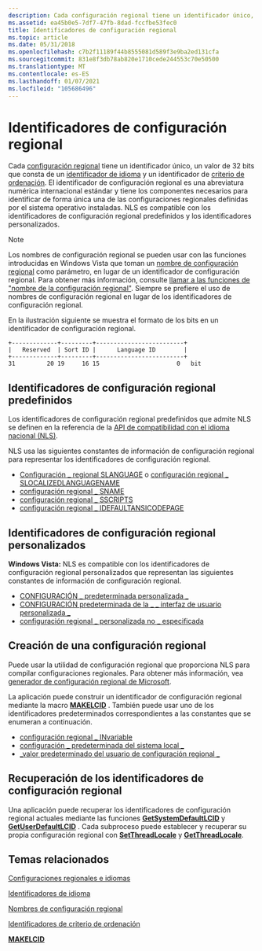 ```yaml
---
description: Cada configuración regional tiene un identificador único, un valor de 32 bits que consta de un identificador de idioma y un identificador de criterio de ordenación.
ms.assetid: ea45b0e5-7df7-47fb-8dad-fccfbe53fec0
title: Identificadores de configuración regional
ms.topic: article
ms.date: 05/31/2018
ms.openlocfilehash: c7b2f11189f44b8555081d589f3e9ba2ed131cfa
ms.sourcegitcommit: 831e8f3db78ab820e1710cede244553c70e50500
ms.translationtype: MT
ms.contentlocale: es-ES
ms.lasthandoff: 01/07/2021
ms.locfileid: "105686496"
---
```

# <a name="locale-identifiers"></a>Identificadores de configuración regional

Cada [configuración regional](locales-and-languages.md) tiene un identificador único, un valor de 32 bits que consta de un [identificador de idioma](language-identifiers.md) y un identificador de [criterio de ordenación](sort-order-identifiers.md). El identificador de configuración regional es una abreviatura numérica internacional estándar y tiene los componentes necesarios para identificar de forma única una de las configuraciones regionales definidas por el sistema operativo instaladas. NLS es compatible con los identificadores de configuración regional predefinidos y los identificadores personalizados.

> [!Note]  
> Los nombres de configuración regional se pueden usar con las funciones introducidas en Windows Vista que toman un [nombre de configuración regional](locale-names.md) como parámetro, en lugar de un identificador de configuración regional. Para obtener más información, consulte [llamar a las funciones de "nombre de la configuración regional"](calling-the--locale-name--functions.md). Siempre se prefiere el uso de nombres de configuración regional en lugar de los identificadores de configuración regional.

 

En la ilustración siguiente se muestra el formato de los bits en un identificador de configuración regional.

``` syntax
+-------------+---------+-------------------------+
|   Reserved  | Sort ID |      Language ID        |
+-------------+---------+-------------------------+
31         20 19     16 15                      0   bit
```

## <a name="predefined-locale-identifiers"></a>Identificadores de configuración regional predefinidos

Los identificadores de configuración regional predefinidos que admite NLS se definen en la referencia de la [API de compatibilidad con el idioma nacional (NLS)](/openspecs/windows_protocols/ms-lcid/a9eac961-e77d-41a6-90a5-ce1a8b0cdb9c).

NLS usa las siguientes constantes de información de configuración regional para representar los identificadores de configuración regional.

-   [Configuración \_ regional SLANGUAGE](locale-slanguage.md) o [configuración regional \_ SLOCALIZEDLANGUAGENAME](locale-slocalized-constants.md)
-   [configuración regional \_ SNAME](locale-sname.md)
-   [configuración regional \_ SSCRIPTS](locale-sscripts.md)
-   [configuración regional \_ IDEFAULTANSICODEPAGE](locale-idefault-constants.md)

## <a name="custom-locale-identifiers"></a>Identificadores de configuración regional personalizados

**Windows Vista:** NLS es compatible con los identificadores de configuración regional personalizados que representan las siguientes constantes de información de configuración regional.

-   [CONFIGURACIÓN \_ predeterminada personalizada \_](locale-custom-constants.md)
-   [CONFIGURACIÓN predeterminada de la \_ \_ interfaz de usuario personalizada \_](locale-custom-constants.md)
-   [configuración regional \_ personalizada no \_ especificada](locale-custom-constants.md)

## <a name="building-a-locale"></a>Creación de una configuración regional

Puede usar la utilidad de configuración regional que proporciona NLS para compilar configuraciones regionales. Para obtener más información, vea [generador de configuración regional de Microsoft](https://www.microsoft.com/download/details.aspx?id=41158).

La aplicación puede construir un identificador de configuración regional mediante la macro [**MAKELCID**](/windows/desktop/api/Winnt/nf-winnt-makelcid) . También puede usar uno de los identificadores predeterminados correspondientes a las constantes que se enumeran a continuación.

-   [configuración regional \_ INvariable](locale-invariant.md)
-   [configuración \_ predeterminada del sistema local \_](locale-system-default.md)
-   [\_valor predeterminado del usuario de configuración regional \_](locale-user-default.md)

## <a name="retrieval-of-locale-identifiers"></a>Recuperación de los identificadores de configuración regional

Una aplicación puede recuperar los identificadores de configuración regional actuales mediante las funciones [**GetSystemDefaultLCID**](/windows/desktop/api/Winnls/nf-winnls-getsystemdefaultlcid) y [**GetUserDefaultLCID**](/windows/desktop/api/Winnls/nf-winnls-getuserdefaultlcid) . Cada subproceso puede establecer y recuperar su propia configuración regional con [**SetThreadLocale**](/windows/desktop/api/Winnls/nf-winnls-setthreadlocale) y [**GetThreadLocale**](/windows/desktop/api/Winnls/nf-winnls-getthreadlocale).

## <a name="related-topics"></a>Temas relacionados

<dl> <dt>

[Configuraciones regionales e idiomas](locales-and-languages.md)
</dt> <dt>

[Identificadores de idioma](language-identifiers.md)
</dt> <dt>

[Nombres de configuración regional](locale-names.md)
</dt> <dt>

[Identificadores de criterio de ordenación](sort-order-identifiers.md)
</dt> <dt>

[**MAKELCID**](/windows/desktop/api/Winnt/nf-winnt-makelcid)
</dt> </dl>

 

 
